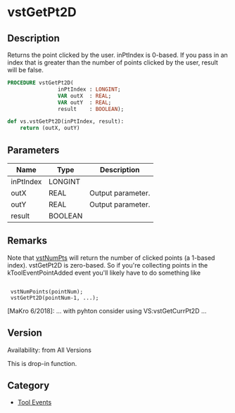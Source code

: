 # vstGetPt2D

## Description
Returns the point clicked by the user. inPtIndex is 0-based. If you pass in an index that is greater than the number of points clicked by the user, result will be false.

```pascal
PROCEDURE vstGetPt2D(
				inPtIndex : LONGINT;
				VAR outX  : REAL;
				VAR outY  : REAL;
				result    : BOOLEAN);
```

```python
def vs.vstGetPt2D(inPtIndex, result):
    return (outX, outY)
```

## Parameters
|Name|Type|Description|
|---|---|---|
|inPtIndex|LONGINT|   |
|outX|REAL|Output parameter.|
|outY|REAL|Output parameter.|
|result|BOOLEAN|   |

## Remarks
Note that [vstNumPts](vstNumPts.md) will return the number of clicked points (a 1-based index). vstGetPt2D is zero-based. So if you're collecting points in the kToolEventPointAdded event you'll likely have to do something like

<code>
 vstNumPoints(pointNum);
 vstGetPt2D(pointNum-1, ...);
</code>

[MaKro 6/2018]: ... with pyhton consider using VS:vstGetCurrPt2D ...

## Version
Availability: from All Versions

This is drop-in function.

## Category
* [Tool Events](../Categories/Tool%20Events.md)

